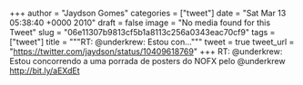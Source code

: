 
+++
author = "Jaydson Gomes"
categories = ["tweet"]
date = "Sat Mar 13 05:38:40 +0000 2010"
draft = false
image = "No media found for this Tweet"
slug = "06e11307b9813cf5b1a8113c256a0343eac70cf9"
tags = ["tweet"]
title = """RT: @underkrew: Estou con..."""
tweet = true
tweet_url = "https://twitter.com/jaydson/status/10409618769"
+++
RT: @underkrew: Estou concorrendo a uma porrada de posters do NOFX pelo @underkrew http://bit.ly/aEXdEt
